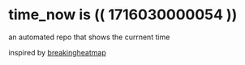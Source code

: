 # time_now is (( 1716030000054 ))

an automated repo that shows the currnent time

inspired by [breakingheatmap](https://github.com/breakingheatmap/breakingheatmap)